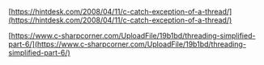 [https://hintdesk.com/2008/04/11/c-catch-exception-of-a-thread/](https://hintdesk.com/2008/04/11/c-catch-exception-of-a-thread/)

[https://www.c-sharpcorner.com/UploadFile/19b1bd/threading-simplified-part-6/](https://www.c-sharpcorner.com/UploadFile/19b1bd/threading-simplified-part-6/)
